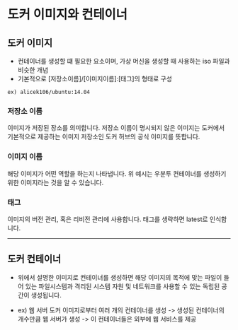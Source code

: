 # 도커 이미지와 컨테이너


## 도커 이미지
- 컨테이너를 생성할 떄 필요한 요소이며, 가상 머신을 생성할 때 사용하는 iso 파일과 비슷한 개념
- 기본적으로 [저장소이름]/[이미지이름]:[태그]의 형태로 구성

`ex) alicek106/ubuntu:14.04`

### 저장소 이름
이미지가 저장된 장소를 의미합니다. 저장소 이름이 명시되지 않은 이미지는 도커에서 기본적으로 제공하는 이미지 저장소인 도커 허브의 공식 이미지를 뜻합니다.

### 이미지 이름
해당 이미지가 어떤 역할을 하는지 나타냅니다. 위 예시는 우분투 컨테이너를 생성하기 위한 이미지라는 것을 알 수 있습니다.

### 태그
이미지의 버전 관리, 혹은 리비전 관리에 사용합니다. 태그를 생략하면 latest로 인식합니다.

---
## 도커 컨테이너 

- 위에서 설명한 이미지로 컨테이너를 생성하면 해당 이미지의 목적에 맞는 파일이 들어 있는 파일시스템과 격리된 시스템 자원 및 네트워크를 사용할 수 있는 독립된 공간이 생성됩니다.

- ex) 웹 서버 도커 이미지로부터 여러 개의 컨테이너를 생성 -> 생성된 컨테이너의 개수만큼 웹 서버가 생성 ->  이 컨테이너들은 외부에 웹 서비스를 제공